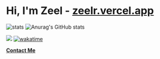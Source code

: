 # Hi, I'm Zeel - [zeelr.vercel.app](https://zeelr.vercel.app)

![stats](https://github-readme-stats.vercel.app/api/top-langs/?username=JeelRajodiya&hide=html,jupyter%20notebook&langs_count=15&layout=compact&theme=radical&hide_border=true)
![Anurag's GitHub stats](https://github-readme-stats.vercel.app/api?username=JeelRajodiya&count_private=true&include_all_commits=true&hide_border=true&show_icons=true&count_private=true&theme=radical)

![](https://komarev.com/ghpvc/?username=your-JeelRajodiya) [![wakatime](https://wakatime.com/badge/user/cef5ab56-b2e8-4d44-b0b1-460f56ab6126.svg)](https://wakatime.com/@cef5ab56-b2e8-4d44-b0b1-460f56ab6126)

**[Contact Me](mailto:jeelrajodiyajeel@gmail.com)**
